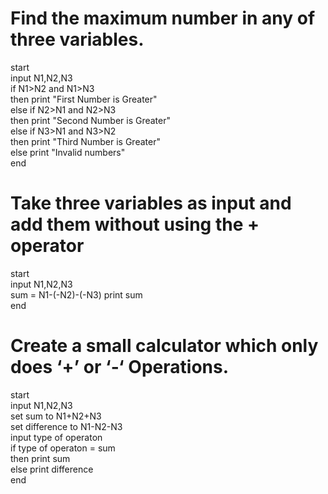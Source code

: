 # Find the maximum number in any of three variables.
start\
input N1,N2,N3\
if N1>N2 and N1>N3\
then print "First Number is Greater"\
else if N2>N1 and N2>N3\
then print "Second Number is Greater"\
else if N3>N1 and N3>N2\
then print "Third Number is Greater"\
else print "Invalid numbers"\
end

# Take three variables as input and add them without using the + operator
start\
input N1,N2,N3\
sum = N1-(-N2)-(-N3) 
print sum\
end

# Create a small calculator which only does ‘+’ or ‘-‘ Operations.
start\
input N1,N2,N3\
set sum to N1+N2+N3\
set difference to N1-N2-N3\
input type of operaton\
if type of operaton = sum\
then print sum\
else print difference\
end

